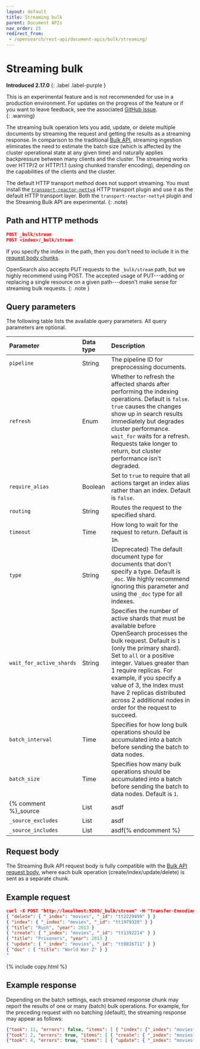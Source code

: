 ```yaml
---
layout: default
title: Streaming bulk
parent: Document APIs
nav_order: 25
redirect_from:
 - /opensearch/rest-api/document-apis/bulk/streaming/
---
```


# Streaming bulk
**Introduced 2.17.0**
{: .label .label-purple }

This is an experimental feature and is not recommended for use in a production environment. For updates on the progress of the feature or if you want to leave feedback, see the associated [GitHub issue](https://github.com/opensearch-project/OpenSearch/issues/9065).    
{: .warning}

The streaming bulk operation lets you add, update, or delete multiple documents by streaming the request and getting the results as a streaming response. In comparison to the traditional [Bulk API]({{site.url}}{{site.baseurl}}/api-reference/document-apis/bulk/), streaming ingestion eliminates the need to estimate the batch size (which is affected by the cluster operational state at any given time) and naturally applies backpressure between many clients and the cluster. The streaming works over HTTP/2 or HTTP/1.1 (using chunked transfer encoding), depending on the capabilities of the clients and the cluster.

The default HTTP transport method does not support streaming. You must install the [`transport-reactor-netty4`]({{site.url}}{{site.baseurl}}/install-and-configure/configuring-opensearch/network-settings/#selecting-the-transport) HTTP transport plugin and use it as the default HTTP transport layer. Both the `transport-reactor-netty4` plugin and the Streaming Bulk API are experimental.
{: .note}

## Path and HTTP methods

```json
POST _bulk/stream
POST <index>/_bulk/stream
```

If you specify the index in the path, then you don't need to include it in the [request body chunks]({{site.url}}{{site.baseurl}}/api-reference/document-apis/bulk/#request-body).

OpenSearch also accepts PUT requests to the `_bulk/stream` path, but we highly recommend using POST. The accepted usage of PUT---adding or replacing a single resource on a given path---doesn't make sense for streaming bulk requests.
{: .note }


## Query parameters

The following table lists the available query parameters. All query parameters are optional.

Parameter | Data type | Description
:--- | :--- | :---
`pipeline` | String | The pipeline ID for preprocessing documents.
`refresh` | Enum | Whether to refresh the affected shards after performing the indexing operations. Default is `false`. `true` causes the changes show up in search results immediately but degrades cluster performance. `wait_for` waits for a refresh. Requests take longer to return, but cluster performance isn't degraded.
`require_alias` | Boolean | Set to `true` to require that all actions target an index alias rather than an index. Default is `false`.
`routing` | String | Routes the request to the specified shard.
`timeout` | Time | How long to wait for the request to return. Default is `1m`.
`type` | String | (Deprecated) The default document type for documents that don't specify a type. Default is `_doc`. We highly recommend ignoring this parameter and using the `_doc` type for all indexes.
`wait_for_active_shards` | String | Specifies the number of active shards that must be available before OpenSearch processes the bulk request. Default is `1` (only the primary shard). Set to `all` or a positive integer. Values greater than 1 require replicas. For example, if you specify a value of 3, the index must have 2 replicas distributed across 2 additional nodes in order for the request to succeed.
`batch_interval` | Time | Specifies for how long bulk operations should be accumulated into a batch before sending the batch to data nodes.
`batch_size` | Time | Specifies how many bulk operations should be accumulated into a batch before sending the batch to data nodes. Default is `1`.
{% comment %}_source | List | asdf
`_source_excludes` | List | asdf
`_source_includes` | List | asdf{% endcomment %}

## Request body

The Streaming Bulk API request body is fully compatible with the [Bulk API request body]({{site.url}}{{site.baseurl}}/api-reference/document-apis/bulk/#request-body), where each bulk operation (create/index/update/delete) is sent as a separate chunk.  

## Example request

```json
curl -X POST "http://localhost:9200/_bulk/stream" -H "Transfer-Encoding: chunked" -H "Content-Type: application/json" -d'
{ "delete": { "_index": "movies", "_id": "tt2229499" } }
{ "index": { "_index": "movies", "_id": "tt1979320" } }
{ "title": "Rush", "year": 2013 }
{ "create": { "_index": "movies", "_id": "tt1392214" } }
{ "title": "Prisoners", "year": 2013 }
{ "update": { "_index": "movies", "_id": "tt0816711" } }
{ "doc" : { "title": "World War Z" } }
'
```
{% include copy.html %}

## Example response

Depending on the batch settings, each streamed response chunk may report the results of one or many (batch) bulk operations. For example, for the preceding request with no batching (default), the streaming response may appear as follows:

```json
{"took": 11, "errors": false, "items": [ { "index": {"_index": "movies", "_id": "tt1979320", "_version": 1, "result": "created", "_shards": { "total": 2 "successful": 1, "failed": 0 }, "_seq_no": 1, "_primary_term": 1, "status": 201 } } ] }
{"took": 2, "errors": true, "items": [ { "create": { "_index": "movies", "_id": "tt1392214", "status": 409, "error": { "type": "version_conflict_engine_exception", "reason": "[tt1392214]: version conflict, document already exists (current version [1])", "index": "movies", "shard": "0", "index_uuid": "yhizhusbSWmP0G7OJnmcLg" } } } ] }
{"took": 4, "errors": true, "items": [ { "update": { "_index": "movies", "_id": "tt0816711", "status": 404, "error": { "type": "document_missing_exception", "reason": "[_doc][tt0816711]: document missing", "index": "movies", "shard": "0", "index_uuid": "yhizhusbSWmP0G7OJnmcLg" } } } ] }
```
